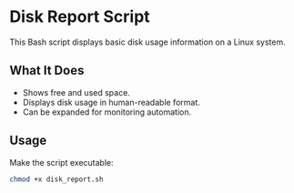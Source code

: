 # Disk Report Script

This Bash script displays basic disk usage information on a Linux system.

## What It Does

- Shows free and used space.
- Displays disk usage in human-readable format.
- Can be expanded for monitoring automation.

## Usage

Make the script executable:

```bash
chmod +x disk_report.sh
